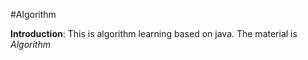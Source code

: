 #Algorithm

**Introduction**: This is algorithm learning based on java. The material is *Algorithm* 
